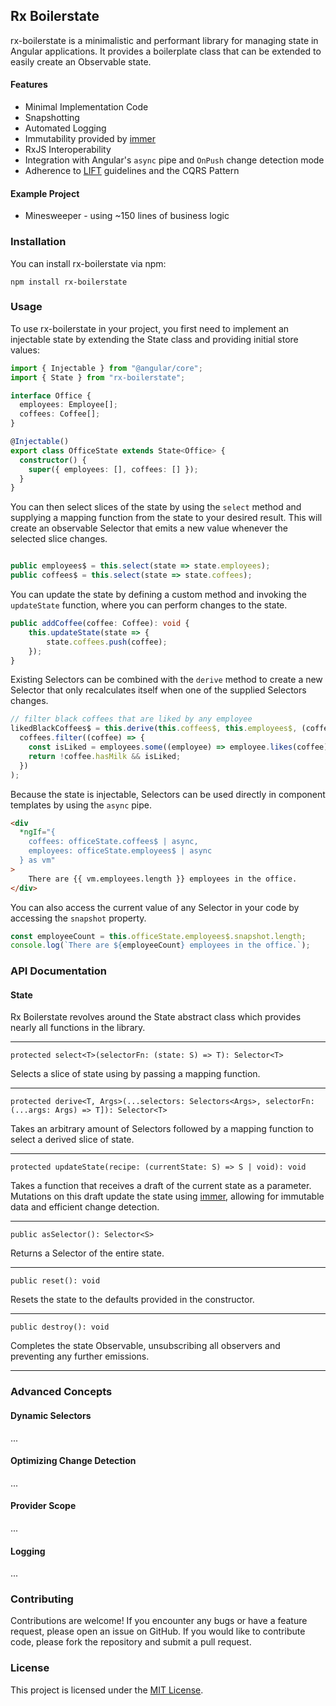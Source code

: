 ## Rx Boilerstate

rx-boilerstate is a minimalistic and performant library for managing state in Angular applications. It provides a boilerplate class that can be extended to easily create an Observable state.

#### Features

- Minimal Implementation Code
- Snapshotting
- Automated Logging
- Immutability provided by [immer](https://immerjs.github.io/immer/)
- RxJS Interoperability
- Integration with Angular's `async` pipe and `OnPush` change detection mode
- Adherence to [LIFT](https://angular.io/guide/styleguide#lift) guidelines and the CQRS Pattern

#### Example Project

- Minesweeper - using ~150 lines of business logic

### Installation

You can install rx-boilerstate via npm:

```
npm install rx-boilerstate
```

### Usage

To use rx-boilerstate in your project, you first need to implement an injectable state by extending the State class and providing initial store values:

```typescript
import { Injectable } from "@angular/core";
import { State } from "rx-boilerstate";

interface Office {
  employees: Employee[];
  coffees: Coffee[];
}

@Injectable()
export class OfficeState extends State<Office> {
  constructor() {
    super({ employees: [], coffees: [] });
  }
}
```

You can then select slices of the state by using the `select` method and supplying a mapping function from the state to your desired result. This will create an observable Selector that emits a new value whenever the selected slice changes.

```typescript

public employees$ = this.select(state => state.employees);
public coffees$ = this.select(state => state.coffees);
```

You can update the state by defining a custom method and invoking the `updateState` function, where you can perform changes to the state.

```typescript
public addCoffee(coffee: Coffee): void {
    this.updateState(state => {
        state.coffees.push(coffee);
    });
}
```

Existing Selectors can be combined with the `derive` method to create a new Selector that only recalculates itself when one of the supplied Selectors changes.

```typescript
// filter black coffees that are liked by any employee
likedBlackCoffees$ = this.derive(this.coffees$, this.employees$, (coffees, employees) =>
  coffees.filter((coffee) => {
    const isLiked = employees.some((employee) => employee.likes(coffee));
    return !coffee.hasMilk && isLiked;
  })
);
```

Because the state is injectable, Selectors can be used directly in component templates by using the `async` pipe.

```HTML
<div
  *ngIf="{
    coffees: officeState.coffees$ | async,
    employees: officeState.employees$ | async
  } as vm"
>
    There are {{ vm.employees.length }} employees in the office.
</div>
```

You can also access the current value of any Selector in your code by accessing the `snapshot` property.

```typescript
const employeeCount = this.officeState.employees$.snapshot.length;
console.log(`There are ${employeeCount} employees in the office.`);
```

### API Documentation

#### State

Rx Boilerstate revolves around the State abstract class which provides nearly all functions in the library.

---

`protected select<T>(selectorFn: (state: S) => T): Selector<T>`

Selects a slice of state using by passing a mapping function.

---

`protected derive<T, Args>(...selectors: Selectors<Args>, selectorFn: (...args: Args) => T]): Selector<T>`

Takes an arbitrary amount of Selectors followed by a mapping function to select a derived slice of state.

---

`protected updateState(recipe: (currentState: S) => S | void): void`

Takes a function that receives a draft of the current state as a parameter. Mutations on this draft update the state using [immer](https://immerjs.github.io/immer/produce), allowing for immutable data and efficient change detection.

---

`public asSelector(): Selector<S>`

Returns a Selector of the entire state.

---

`public reset(): void`

Resets the state to the defaults provided in the constructor.

---

`public destroy(): void`

Completes the state Observable, unsubscribing all observers and preventing any further emissions.

---

### Advanced Concepts

#### Dynamic Selectors

...

#### Optimizing Change Detection

...

#### Provider Scope

...

#### Logging

...

### Contributing

Contributions are welcome! If you encounter any bugs or have a feature request, please open an issue on GitHub. If you would like to contribute code, please fork the repository and submit a pull request.

### License

This project is licensed under the [MIT License](LICENSE).
